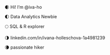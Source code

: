 🌒 Hi! I’m @iva-ho

🌓 Data Analytics Newbie

🌕 SQL & R explorer

🌗 linkedin.com/in/ivana-holleschova-1a4981239

🌘 passionate hiker

<!---
This is the place where I store my data projects. 
--->
